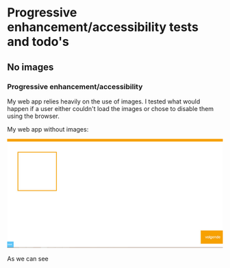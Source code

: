 # Progressive enhancement/accessibility tests and todo's

## No images

### Progressive enhancement/accessibility

My web app relies heavily on the use of images. I tested what would happen if a user either couldn't load the images or chose to disable them using the browser.

My web app without images:

![Funda app screenshot - no images1](screenshots/no-images-1.jpg)

As we can see
